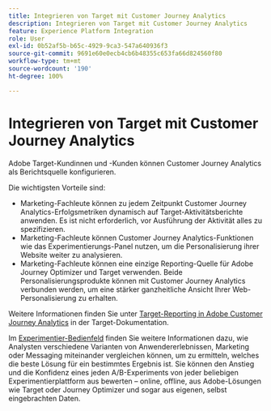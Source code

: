 ```yaml
---
title: Integrieren von Target mit Customer Journey Analytics
description: Integrieren von Target mit Customer Journey Analytics
feature: Experience Platform Integration
role: User
exl-id: 0b52af5b-b65c-4929-9ca3-547a640936f3
source-git-commit: 9691e60e0ecb4cb6b48355c653fa66d824560f80
workflow-type: tm+mt
source-wordcount: '190'
ht-degree: 100%

---
```


# Integrieren von Target mit Customer Journey Analytics

Adobe Target-Kundinnen und -Kunden können Customer Journey Analytics als Berichtsquelle konfigurieren.

Die wichtigsten Vorteile sind:

* Marketing-Fachleute können zu jedem Zeitpunkt Customer Journey Analytics-Erfolgsmetriken dynamisch auf Target-Aktivitätsberichte anwenden. Es ist nicht erforderlich, vor Ausführung der Aktivität alles zu spezifizieren.
* Marketing-Fachleute können Customer Journey Analytics-Funktionen wie das Experimentierungs-Panel nutzen, um die Personalisierung ihrer Website weiter zu analysieren.
* Marketing-Fachleute können eine einzige Reporting-Quelle für Adobe Journey Optimizer und Target verwenden. Beide Personalisierungsprodukte können mit Customer Journey Analytics verbunden werden, um eine stärker ganzheitliche Ansicht Ihrer Web-Personalisierung zu erhalten.

Weitere Informationen finden Sie unter [Target-Reporting in Adobe Customer Journey Analytics](https://experienceleague.adobe.com/de/docs/target/using/integrate/cja/target-reporting-in-cja) in der Target-Dokumentation.

Im [Experimentier-Bedienfeld](../analysis-workspace/c-panels/experimentation.md) finden Sie weitere Informationen dazu, wie Analysten verschiedene Varianten von Anwendererlebnissen, Marketing oder Messaging miteinander vergleichen können, um zu ermitteln, welches die beste Lösung für ein bestimmtes Ergebnis ist. Sie können den Anstieg und die Konfidenz eines jeden A/B-Experiments von jeder beliebigen Experimentierplattform aus bewerten – online, offline, aus Adobe-Lösungen wie Target oder Journey Optimizer und sogar aus eigenen, selbst eingebrachten Daten.
